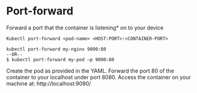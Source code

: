# Port-forward

Forward a port that the container is listening* on to your device

```Syntax
Kubectl port-forward <pod-name> <HOST:PORT>:<CONTAINER-PORT>
```

```Actual
kubectl port-forward my-nginx 9090:80
--OR--
$ kubectl port-forward my-pod –p 9090:80
```


Create the pod as provided in the YAML. 
Forward the port 80 of the container to your localhost under port 8080. 
Access the container on your machine at: http://localhost:9090/
